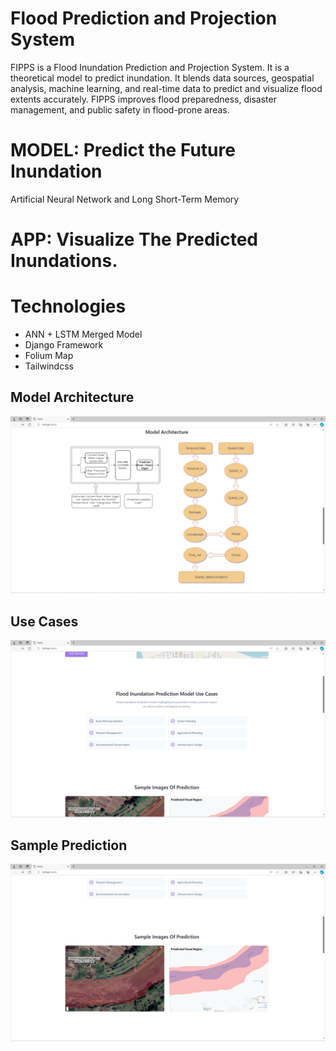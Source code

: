 # Flood Prediction and Projection System

FIPPS is a Flood Inundation Prediction and Projection System. It is 
a theoretical model to predict inundation. It blends data sources, geospatial analysis,
machine learning, and real-time data to predict and visualize flood extents accurately.
FIPPS improves flood preparedness, disaster management, and
public safety in flood-prone areas.


# MODEL: Predict the Future Inundation
Artificial Neural Network and Long Short-Term Memory

# APP: Visualize The Predicted Inundations.

# Technologies
- ANN + LSTM Merged Model
- Django Framework
- Folium Map
- Tailwindcss

 

## Model Architecture

![Model Architecture](https://github.com/VishalMadle13/Flood-Inundation-Prediction-and-Projection/raw/main/Model%20Architecture.png)

## Use Cases

![Use Cases](https://github.com/VishalMadle13/Flood-Inundation-Prediction-and-Projection/raw/main/Use%20Cases.png)

## Sample Prediction

![Sample Prediction](https://github.com/VishalMadle13/Flood-Inundation-Prediction-and-Projection/raw/main/Sample%20Prediction.png)

